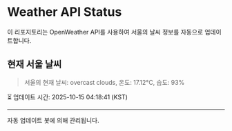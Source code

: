 
# Weather API Status

이 리포지토리는 OpenWeather API를 사용하여 서울의 날씨 정보를 자동으로 업데이트합니다.

## 현재 서울 날씨
> 서울의 현재 날씨: overcast clouds, 온도: 17.12°C, 습도: 93%

⏳ 업데이트 시간: 2025-10-15 04:18:41 (KST)

---
자동 업데이트 봇에 의해 관리됩니다.
